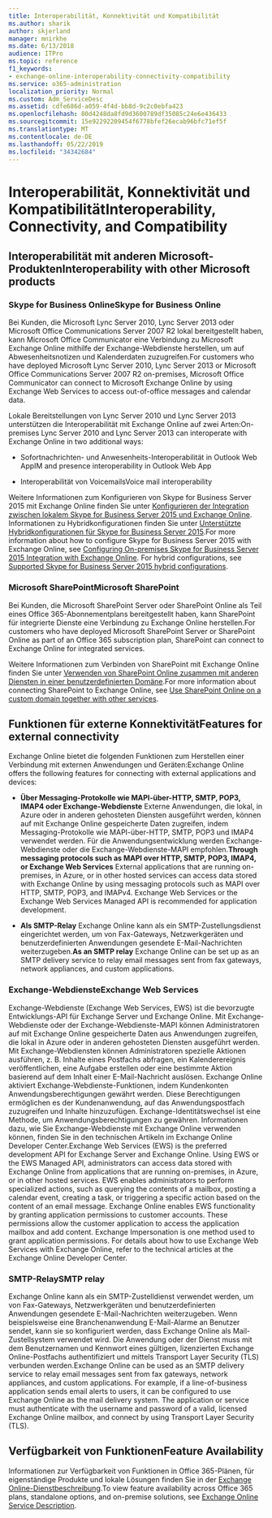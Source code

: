 ```yaml
---
title: Interoperabilität, Konnektivität und Kompatibilität
ms.author: sharik
author: skjerland
manager: mnirkhe
ms.date: 6/13/2018
audience: ITPro
ms.topic: reference
f1_keywords:
- exchange-online-interoperability-connectivity-compatibility
ms.service: o365-administration
localization_priority: Normal
ms.custom: Adm_ServiceDesc
ms.assetid: cdfe686d-a059-4f4d-bb8d-9c2c0ebfa423
ms.openlocfilehash: 80d4248da8fd9d3600789df35085c24e6e436433
ms.sourcegitcommit: 15e92292209454f6778bfef26ecab96bfc71ef5f
ms.translationtype: MT
ms.contentlocale: de-DE
ms.lasthandoff: 05/22/2019
ms.locfileid: "34342684"
---
```

# <a name="interoperability-connectivity-and-compatibility"></a><span data-ttu-id="f4c46-102">Interoperabilität, Konnektivität und Kompatibilität</span><span class="sxs-lookup"><span data-stu-id="f4c46-102">Interoperability, Connectivity, and Compatibility</span></span>

## <a name="interoperability-with-other-microsoft-products"></a><span data-ttu-id="f4c46-103">Interoperabilität mit anderen Microsoft-Produkten</span><span class="sxs-lookup"><span data-stu-id="f4c46-103">Interoperability with other Microsoft products</span></span>

### <a name="skype-for-business-online"></a><span data-ttu-id="f4c46-104">Skype for Business Online</span><span class="sxs-lookup"><span data-stu-id="f4c46-104">Skype for Business Online</span></span>

<span data-ttu-id="f4c46-105">Bei Kunden, die Microsoft Lync Server 2010, Lync Server 2013 oder Microsoft Office Communications Server 2007 R2 lokal bereitgestellt haben, kann Microsoft Office Communicator eine Verbindung zu Microsoft Exchange Online mithilfe der Exchange-Webdienste herstellen, um auf Abwesenheitsnotizen und Kalenderdaten zuzugreifen.</span><span class="sxs-lookup"><span data-stu-id="f4c46-105">For customers who have deployed Microsoft Lync Server 2010, Lync Server 2013 or Microsoft Office Communications Server 2007 R2 on-premises, Microsoft Office Communicator can connect to Microsoft Exchange Online by using Exchange Web Services to access out-of-office messages and calendar data.</span></span>
  
<span data-ttu-id="f4c46-106">Lokale Bereitstellungen von Lync Server 2010 und Lync Server 2013 unterstützen die Interoperabilität mit Exchange Online auf zwei Arten:</span><span class="sxs-lookup"><span data-stu-id="f4c46-106">On-premises Lync Server 2010 and Lync Server 2013 can interoperate with Exchange Online in two additional ways:</span></span>
  
- <span data-ttu-id="f4c46-107">Sofortnachrichten- und Anwesenheits-Interoperabilität in Outlook Web App</span><span class="sxs-lookup"><span data-stu-id="f4c46-107">IM and presence interoperability in Outlook Web App</span></span>
    
- <span data-ttu-id="f4c46-108">Interoperabilität von Voicemails</span><span class="sxs-lookup"><span data-stu-id="f4c46-108">Voice mail interoperability</span></span>
    
<span data-ttu-id="f4c46-p101">Weitere Informationen zum Konfigurieren von Skype for Business Server 2015 mit Exchange Online finden Sie unter [Konfigurieren der Integration zwischen lokalem Skype for Business Server 2015 und Exchange Online](https://go.microsoft.com/fwlink/p/?LinkId=271804). Informationen zu Hybridkonfigurationen finden Sie unter [Unterstützte Hybridkonfigurationen für Skype for Business Server 2015](https://go.microsoft.com/fwlink/?LinkID=513084).</span><span class="sxs-lookup"><span data-stu-id="f4c46-p101">For more information about how to configure Skype for Business Server 2015 with Exchange Online, see [Configuring On-premises Skype for Business Server 2015 Integration with Exchange Online](https://go.microsoft.com/fwlink/p/?LinkId=271804). For hybrid configurations, see [Supported Skype for Business Server 2015 hybrid configurations](https://go.microsoft.com/fwlink/?LinkID=513084).</span></span>
  
### <a name="microsoft-sharepoint"></a><span data-ttu-id="f4c46-111">Microsoft SharePoint</span><span class="sxs-lookup"><span data-stu-id="f4c46-111">Microsoft SharePoint</span></span>

<span data-ttu-id="f4c46-112">Bei Kunden, die Microsoft SharePoint Server oder SharePoint Online als Teil eines Office 365-Abonnementplans bereitgestellt haben, kann SharePoint für integrierte Dienste eine Verbindung zu Exchange Online herstellen.</span><span class="sxs-lookup"><span data-stu-id="f4c46-112">For customers who have deployed Microsoft SharePoint Server or SharePoint Online as part of an Office 365 subscription plan, SharePoint can connect to Exchange Online for integrated services.</span></span>
  
<span data-ttu-id="f4c46-113">Weitere Informationen zum Verbinden von SharePoint mit Exchange Online finden Sie unter [Verwenden von SharePoint Online zusammen mit anderen Diensten in einer benutzerdefinierten Domäne](https://go.microsoft.com/fwlink/?LinkId=271805).</span><span class="sxs-lookup"><span data-stu-id="f4c46-113">For more information about connecting SharePoint to Exchange Online, see [Use SharePoint Online on a custom domain together with other services](https://go.microsoft.com/fwlink/?LinkId=271805).</span></span>
  
## <a name="features-for-external-connectivity"></a><span data-ttu-id="f4c46-114">Funktionen für externe Konnektivität</span><span class="sxs-lookup"><span data-stu-id="f4c46-114">Features for external connectivity</span></span>

<span data-ttu-id="f4c46-115">Exchange Online bietet die folgenden Funktionen zum Herstellen einer Verbindung mit externen Anwendungen und Geräten:</span><span class="sxs-lookup"><span data-stu-id="f4c46-115">Exchange Online offers the following features for connecting with external applications and devices:</span></span>
  
- <span data-ttu-id="f4c46-p102">**Über Messaging-Protokolle wie MAPI-über-HTTP, SMTP, POP3, IMAP4 oder Exchange-Webdienste** Externe Anwendungen, die lokal, in Azure oder in anderen gehosteten Diensten ausgeführt werden, können auf mit Exchange Online gespeicherte Daten zugreifen, indem Messaging-Protokolle wie MAPI-über-HTTP, SMTP, POP3 und IMAP4 verwendet werden. Für die Anwendungsentwicklung werden Exchange-Webdienste oder die Exchange-Webdienste-MAPI empfohlen.</span><span class="sxs-lookup"><span data-stu-id="f4c46-p102">**Through messaging protocols such as MAPI over HTTP, SMTP, POP3, IMAP4, or Exchange Web Services** External applications that are running on-premises, in Azure, or in other hosted services can access data stored with Exchange Online by using messaging protocols such as MAPI over HTTP, SMTP, POP3, and IMAPv4. Exchange Web Services or the Exchange Web Services Managed API is recommended for application development.</span></span> 
    
- <span data-ttu-id="f4c46-118">**Als SMTP-Relay** Exchange Online kann als ein SMTP-Zustellungsdienst eingerichtet werden, um von Fax-Gateways, Netzwerkgeräten und benutzerdefinierten Anwendungen gesendete E-Mail-Nachrichten weiterzugeben.</span><span class="sxs-lookup"><span data-stu-id="f4c46-118">**As an SMTP relay** Exchange Online can be set up as an SMTP delivery service to relay email messages sent from fax gateways, network appliances, and custom applications.</span></span> 
    
### <a name="exchange-web-services"></a><span data-ttu-id="f4c46-119">Exchange-Webdienste</span><span class="sxs-lookup"><span data-stu-id="f4c46-119">Exchange Web Services</span></span>

<span data-ttu-id="f4c46-p103">Exchange-Webdienste (Exchange Web Services, EWS) ist die bevorzugte Entwicklungs-API für Exchange Server und Exchange Online. Mit Exchange-Webdienste oder der Exchange-Webdienste-MAPI können Administratoren auf mit Exchange Online gespeicherte Daten aus Anwendungen zugreifen, die lokal in Azure oder in anderen gehosteten Diensten ausgeführt werden. Mit Exchange-Webdiensten können Administratoren spezielle Aktionen ausführen, z. B. Inhalte eines Postfachs abfragen, ein Kalenderereignis veröffentlichen, eine Aufgabe erstellen oder eine bestimmte Aktion basierend auf dem Inhalt einer E-Mail-Nachricht auslösen. Exchange Online aktiviert Exchange-Webdienste-Funktionen, indem Kundenkonten Anwendungsberechtigungen gewährt werden. Diese Berechtigungen ermöglichen es der Kundenanwendung, auf das Anwendungspostfach zuzugreifen und Inhalte hinzuzufügen. Exchange-Identitätswechsel ist eine Methode, um Anwendungsberechtigungen zu gewähren. Informationen dazu, wie Sie Exchange-Webdienste mit Exchange Online verwenden können, finden Sie in den technischen Artikeln im Exchange Online Developer Center.</span><span class="sxs-lookup"><span data-stu-id="f4c46-p103">Exchange Web Services (EWS) is the preferred development API for Exchange Server and Exchange Online. Using EWS or the EWS Managed API, administrators can access data stored with Exchange Online from applications that are running on-premises, in Azure, or in other hosted services. EWS enables administrators to perform specialized actions, such as querying the contents of a mailbox, posting a calendar event, creating a task, or triggering a specific action based on the content of an email message. Exchange Online enables EWS functionality by granting application permissions to customer accounts. These permissions allow the customer application to access the application mailbox and add content. Exchange Impersonation is one method used to grant application permissions. For details about how to use Exchange Web Services with Exchange Online, refer to the technical articles at the Exchange Online Developer Center.</span></span>
  
### <a name="smtp-relay"></a><span data-ttu-id="f4c46-127">SMTP-Relay</span><span class="sxs-lookup"><span data-stu-id="f4c46-127">SMTP relay</span></span>

<span data-ttu-id="f4c46-p104">Exchange Online kann als ein SMTP-Zustelldienst verwendet werden, um von Fax-Gateways, Netzwerkgeräten und benutzerdefinierten Anwendungen gesendete E-Mail-Nachrichten weiterzugeben. Wenn beispielsweise eine Branchenanwendung E-Mail-Alarme an Benutzer sendet, kann sie so konfiguriert werden, dass Exchange Online als Mail-Zustellsystem verwendet wird. Die Anwendung oder der Dienst muss mit dem Benutzernamen und Kennwort eines gültigen, lizenzierten Exchange Online-Postfachs authentifiziert und mittels Transport Layer Security (TLS) verbunden werden.</span><span class="sxs-lookup"><span data-stu-id="f4c46-p104">Exchange Online can be used as an SMTP delivery service to relay email messages sent from fax gateways, network appliances, and custom applications. For example, if a line-of-business application sends email alerts to users, it can be configured to use Exchange Online as the mail delivery system. The application or service must authenticate with the username and password of a valid, licensed Exchange Online mailbox, and connect by using Transport Layer Security (TLS).</span></span>
  
## <a name="feature-availability"></a><span data-ttu-id="f4c46-131">Verfügbarkeit von Funktionen</span><span class="sxs-lookup"><span data-stu-id="f4c46-131">Feature Availability</span></span>

<span data-ttu-id="f4c46-132">Informationen zur Verfügbarkeit von Funktionen in Office 365-Plänen, für eigenständige Produkte und lokale Lösungen finden Sie in der [Exchange Online-Dienstbeschreibung](exchange-online-service-description.md).</span><span class="sxs-lookup"><span data-stu-id="f4c46-132">To view feature availability across Office 365 plans, standalone options, and on-premise solutions, see [Exchange Online Service Description](exchange-online-service-description.md).</span></span>
  

